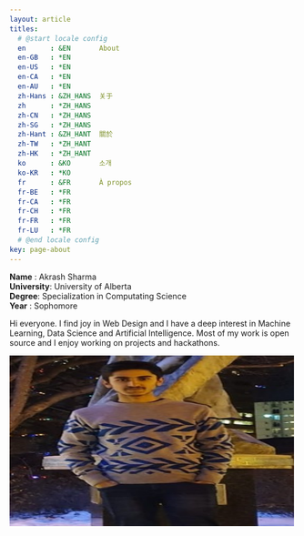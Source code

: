 ```yaml
---
layout: article
titles:
  # @start locale config
  en      : &EN       About
  en-GB   : *EN
  en-US   : *EN
  en-CA   : *EN
  en-AU   : *EN
  zh-Hans : &ZH_HANS  关于
  zh      : *ZH_HANS
  zh-CN   : *ZH_HANS
  zh-SG   : *ZH_HANS
  zh-Hant : &ZH_HANT  關於
  zh-TW   : *ZH_HANT
  zh-HK   : *ZH_HANT
  ko      : &KO       소개
  ko-KR   : *KO
  fr      : &FR       À propos
  fr-BE   : *FR
  fr-CA   : *FR
  fr-CH   : *FR
  fr-FR   : *FR
  fr-LU   : *FR
  # @end locale config
key: page-about
---
```


**Name** : Akrash Sharma  
**University**: University of Alberta  
**Degree**: Specialization in Computating Science  
**Year** : Sophomore  

Hi everyone. I find joy in Web Design and I have a deep interest in Machine Learning, Data Science and Artificial Intelligence. Most of my work is open source and I enjoy working on projects and hackathons.  




<img src="https://github.com/Akarsh654/My-Personal-Website/blob/master/public/images/akrash.jpg" width="500" height="300" />
